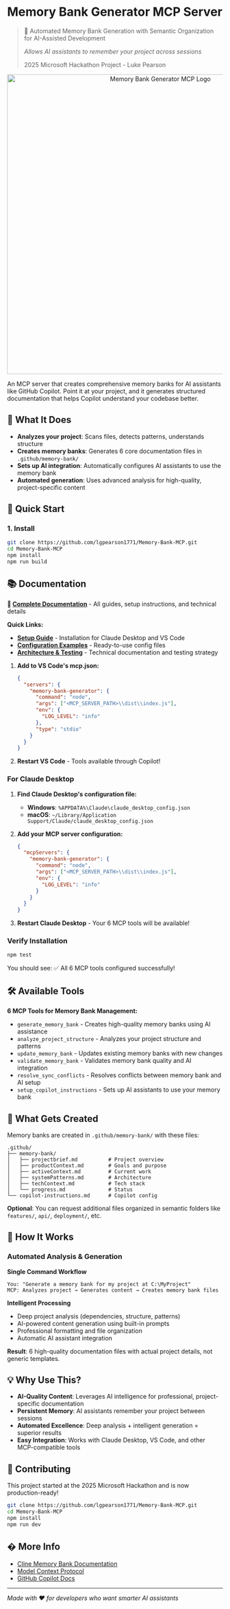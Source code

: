 # Memory Bank Generator MCP Server

> 🧠 Automated Memory Bank Generation with Semantic Organization for AI-Assisted Development
>
> *Allows AI assistants to remember your project across sessions*
>
> 2025 Microsoft Hackathon Project - Luke Pearson

<div align="center">
  <img src="docs/assets/MemoryBankMCPServerLogo.png" alt="Memory Bank Generator MCP Logo" width="700" height="700">
</div>

An MCP server that creates comprehensive memory banks for AI assistants like GitHub Copilot. Point it at your project, and it generates structured documentation that helps Copilot understand your codebase better.

## 🎯 What It Does

- **Analyzes your project**: Scans files, detects patterns, understands structure
- **Creates memory banks**: Generates 6 core documentation files in `.github/memory-bank/`
- **Sets up AI integration**: Automatically configures AI assistants to use the memory bank
- **Automated generation**: Uses advanced analysis for high-quality, project-specific content

## 🚀 Quick Start

### 1. Install

```bash
git clone https://github.com/lgpearson1771/Memory-Bank-MCP.git
cd Memory-Bank-MCP
npm install
npm run build
```

## 📚 Documentation

**📁 [Complete Documentation](docs/)** - All guides, setup instructions, and technical details

**Quick Links:**
- **[Setup Guide](docs/MCP_INTEGRATION_GUIDE.md)** - Installation for Claude Desktop and VS Code
- **[Configuration Examples](docs/examples/)** - Ready-to-use config files
- **[Architecture & Testing](docs/)** - Technical documentation and testing strategy

1. **Add to VS Code's mcp.json:**
   ```json
   {
     "servers": {
       "memory-bank-generator": {
         "command": "node",
         "args": ["<MCP_SERVER_PATH>\\dist\\index.js"],
         "env": {
           "LOG_LEVEL": "info"
         },
         "type": "stdio"
       }
     }
   }
   ```

2. **Restart VS Code** - Tools available through Copilot!

### For Claude Desktop

1. **Find Claude Desktop's configuration file:**
   - **Windows**: `%APPDATA%\Claude\claude_desktop_config.json`
   - **macOS**: `~/Library/Application Support/Claude/claude_desktop_config.json`

2. **Add your MCP server configuration:**
   ```json
   {
     "mcpServers": {
       "memory-bank-generator": {
         "command": "node",
         "args": ["<MCP_SERVER_PATH>\\dist\\index.js"],
         "env": {
           "LOG_LEVEL": "info"
         }
       }
     }
   }
   ```

3. **Restart Claude Desktop** - Your 6 MCP tools will be available!

### Verify Installation

```bash
npm test
```

You should see: ✅ All 6 MCP tools configured successfully!

## 🛠️ Available Tools

**6 MCP Tools for Memory Bank Management:**

- `generate_memory_bank` - Creates high-quality memory banks using AI assistance
- `analyze_project_structure` - Analyzes your project structure and patterns
- `update_memory_bank` - Updates existing memory banks with new changes
- `validate_memory_bank` - Validates memory bank quality and AI integration
- `resolve_sync_conflicts` - Resolves conflicts between memory bank and AI setup
- `setup_copilot_instructions` - Sets up AI assistants to use your memory bank

## 📁 What Gets Created

Memory banks are created in `.github/memory-bank/` with these files:

```
.github/
├── memory-bank/
│   ├── projectbrief.md          # Project overview
│   ├── productContext.md        # Goals and purpose  
│   ├── activeContext.md         # Current work
│   ├── systemPatterns.md        # Architecture
│   ├── techContext.md           # Tech stack
│   └── progress.md              # Status
└── copilot-instructions.md      # Copilot config
```

**Optional**: You can request additional files organized in semantic folders like `features/`, `api/`, `deployment/`, etc.

## 🎯 How It Works

### Automated Analysis & Generation

**Single Command Workflow**
```
You: "Generate a memory bank for my project at C:\MyProject"
MCP: Analyzes project → Generates content → Creates memory bank files
```

**Intelligent Processing**
- Deep project analysis (dependencies, structure, patterns)
- AI-powered content generation using built-in prompts
- Professional formatting and file organization
- Automatic AI assistant integration

**Result**: 6 high-quality documentation files with actual project details, not generic templates.

## 💡 Why Use This?

- **AI-Quality Content**: Leverages AI intelligence for professional, project-specific documentation
- **Persistent Memory**: AI assistants remember your project between sessions
- **Automated Excellence**: Deep analysis + intelligent generation = superior results
- **Easy Integration**: Works with Claude Desktop, VS Code, and other MCP-compatible tools

## 🤝 Contributing

This project started at the 2025 Microsoft Hackathon and is now production-ready!

```bash
git clone https://github.com/lgpearson1771/Memory-Bank-MCP.git
cd Memory-Bank-MCP
npm install
npm run dev
```

## � More Info

- [Cline Memory Bank Documentation](https://docs.cline.bot/prompting/cline-memory-bank)
- [Model Context Protocol](https://modelcontextprotocol.io/)
- [GitHub Copilot Docs](https://docs.github.com/en/copilot)

---

*Made with ❤️ for developers who want smarter AI assistants*